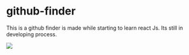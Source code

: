 # github-finder
This is a github finder is made while starting to learn react Js. Its still in developing process.

![](images/github-finder.png)
